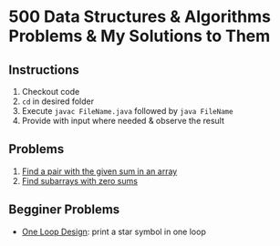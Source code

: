 # 500 Data Structures & Algorithms Problems & My Solutions to Them

## Instructions

1. Checkout code
2. `cd` in desired folder
3. Execute `javac FileName.java` followed by `java FileName`
4. Provide with input where needed & observe the result

## Problems
001. [Find a pair with the given sum in an array](https://www.techiedelight.com/find-pair-with-given-sum-array/)
002. [Find subarrays with zero sums](http://www.techiedelight.com/find-sub-array-with-0-sum/)

## Begginer Problems
- [One Loop Design](https://tausiq.wordpress.com/2009/08/21/one-loop-design/): print a star symbol in one loop